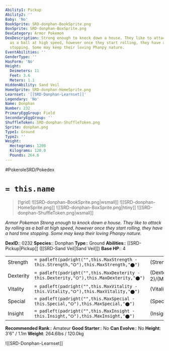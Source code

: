 ```yaml
---
Ability1: Pickup
Ability2: ''
Baby: 'No'
BookSprite: SRD-donphan-BookSprite.png
BoxSprite: SRD-donphan-BoxSprite.png
DexCategory: Armor Pokemon
DexDescription: Strong enough to knock down a house. They like to attack by rolling
  as a ball at high speed, however once they start rolling, they have a hard time
  stopping. Some may keep their loving Phanpy nature.
EventAbilities: ''
GenderType: ''
HasForm: 'No'
Height:
  Deimeters: 11
  Feet: 3.6
  Meters: 1.1
HiddenAbility: Sand Veil
HomeSprite: SRD-donphan-HomeSprite.png
Learnset: '[[SRD-Donphan-Learnset]]'
Legendary: 'No'
Name: Donphan
Number: 232
PrimaryEggGroup: Field
SecondaryEggGroup: ''
ShuffleToken: SRD-donphan-ShuffleToken.png
Sprite: donphan.png
Type1: Ground
Type2: ''
Weight:
  Hectograms: 1200
  Kilograms: 120.0
  Pounds: 264.6
---
```


#PokeroleSRD/Pokedex

# `= this.name`

> [!grid]
> ![[SRD-donphan-BookSprite.png|wsmall]]
> ![[SRD-donphan-HomeSprite.png]]
> ![[SRD-donphan-BoxSprite.png|htiny]]
> ![[SRD-donphan-ShuffleToken.png|wsmall]]


*Armor Pokemon*
*Strong enough to knock down a house. They like to attack by rolling as a ball at high speed, however once they start rolling, they have a hard time stopping. Some may keep their loving Phanpy nature.*

**DexID**:: 0232
**Species**:: Donphan
**Type**:: Ground
**Abilities**:: [[SRD-Pickup|Pickup]] ([[SRD-Sand Veil|Sand Veil]])
**Base HP**:: 4

|           |                                                                                        |                                          |
| --------- | -------------------------------------------------------------------------------------- | ---------------------------------------- |
| Strength  | `= padleft(padright("",this.MaxStrength - this.Strength,"⭘"),this.MaxStrength,"⬤")`    | (Strength::3)/(MaxStrength::7)   |
| Dexterity | `= padleft(padright("",this.MaxDexterity - this.Dexterity,"⭘"),this.MaxDexterity,"⬤")` | (Dexterity:: 2)/(MaxDexterity::4) |
| Vitality  | `= padleft(padright("",this.MaxVitality - this.Vitality,"⭘"),this.MaxVitality,"⬤")`    | (Vitality::3)/(MaxVitality::6)   |
| Special   | `= padleft(padright("",this.MaxSpecial - this.Special,"⭘"),this.MaxSpecial,"⬤")`       | (Special::2)/(MaxSpecial::4)     |
| Insight   | `= padleft(padright("",this.MaxInsight - this.Insight,"⭘"),this.MaxInsight,"⬤")`       | (Insight::2)/(MaxInsight::4)     |


**Recommended Rank**:: Amateur
**Good Starter**:: No
**Can Evolve**:: No
**Height**: 3'6" / 1.1m
**Weight**: 264.6lbs / 120.0kg

![[SRD-Donphan-Learnset]]